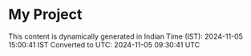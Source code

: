 # My Project

This content is dynamically generated in Indian Time (IST): 2024-11-05 15:00:41 IST
Converted to UTC: 2024-11-05 09:30:41 UTC
